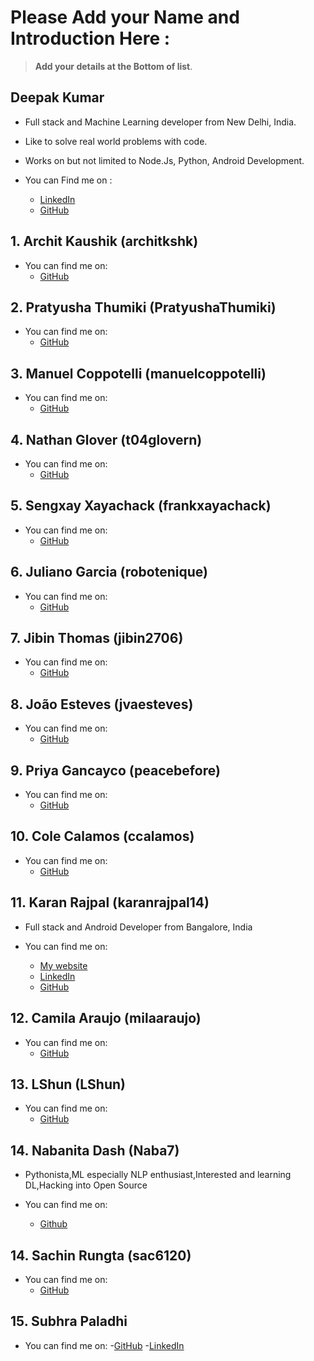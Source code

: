 # Please Add your Name and Introduction Here : 

> **Add your details at the Bottom of list**. 

## Deepak Kumar 
- Full stack and Machine Learning developer from New Delhi, India.
- Like to solve real world problems with code. 
- Works on but not limited to Node.Js, Python, Android Development. 

- You can Find me on : 
	- [LinkedIn](https://www.linkedin.com/in/dipakkr) 
	- [GitHub](https://github.com/dipakkr)

## 1. Archit Kaushik (architkshk)

- You can find me on:
	- [GitHub](https://github.com/architkshk)

## 2. Pratyusha Thumiki (PratyushaThumiki)

- You can find me on:
	- [GitHub](https://github.com/PratyushaThumiki)

## 3. Manuel Coppotelli (manuelcoppotelli)

- You can find me on:
	- [GitHub](https://github.com/manuelcoppotelli)

## 4. Nathan Glover (t04glovern)

- You can find me on:
	- [GitHub](https://github.com/t04glovern)

## 5. Sengxay Xayachack (frankxayachack)

- You can find me on:
	- [GitHub](https://github.com/frankxayachack)

## 6. Juliano Garcia (robotenique)

- You can find me on:
	- [GitHub](https://github.com/robotenique)

## 7. Jibin Thomas (jibin2706)

- You can find me on:
	- [GitHub](https://github.com/jibin2706)

## 8. João Esteves (jvaesteves)

- You can find me on:
	- [GitHub](https://github.com/jvaesteves)

## 9. Priya Gancayco (peacebefore)

- You can find me on:
	- [GitHub](https://github.com/peacebefore)

## 10. Cole Calamos (ccalamos)

- You can find me on:
	- [GitHub](https://github.com/ccalamos)

## 11. Karan Rajpal (karanrajpal14)
- Full stack and Android Developer from Bangalore, India

- You can find me on:
	- [My website](https://karan-rajpal.com) 
	- [LinkedIn](https://linkedin.com/in/karan-rajpal) 
	- [GitHub](https://github.com/karanrajpal14)
	
## 12. Camila Araujo (milaaraujo)

- You can find me on:
	- [GitHub](https://github.com/milaaraujo)

	
## 13. LShun (LShun)

- You can find me on:
	- [GitHub](https://github.com/LShun)
	

## 14. Nabanita Dash (Naba7)
- Pythonista,ML especially NLP enthusiast,Interested and learning DL,Hacking into Open Source		

- You can find me on:
	- [Github](https://github.com/Naba7)
	

	
## 14. Sachin Rungta (sac6120)

- You can find me on:
	- [GitHub](https://github.com/sac6120)


## 15. Subhra Paladhi
- You can find me on:
	-[GitHub](https://github.com/maverick1223)
	-[LinkedIn](https://in.linkedin.com/in/subhra-paladhi-1b42a5167)
